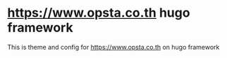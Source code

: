 # <https://www.opsta.co.th> hugo framework

This is theme and config for <https://www.opsta.co.th> on hugo framework
